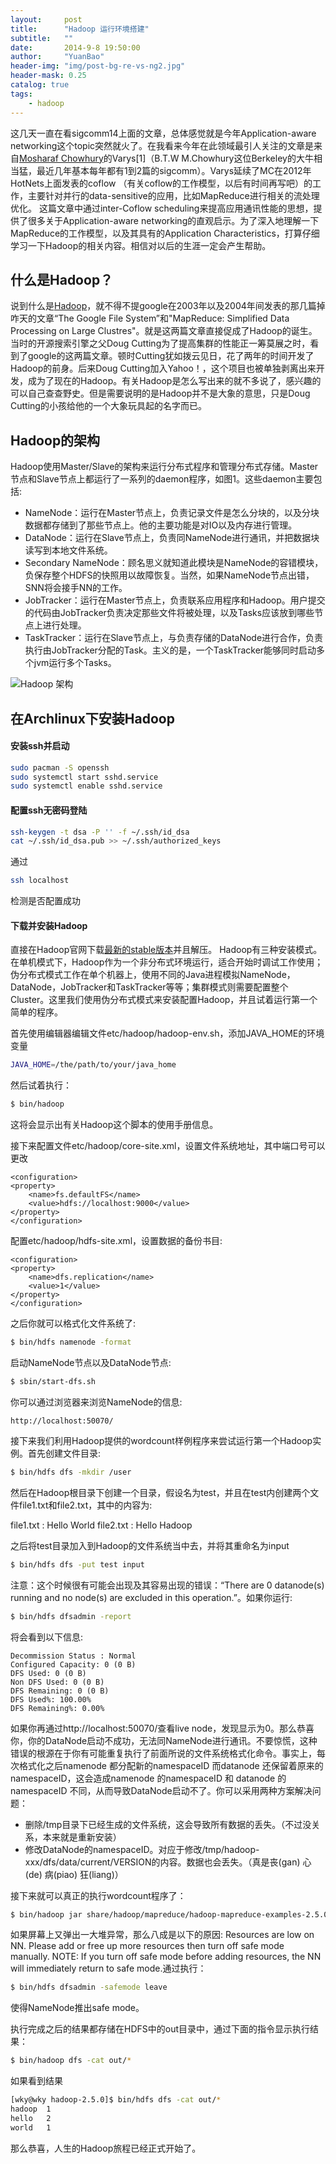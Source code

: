 ```yaml
---
layout:     post
title:      "Hadoop 运行环境搭建"
subtitle:   ""
date:       2014-9-8 19:50:00
author:     "YuanBao"
header-img: "img/post-bg-re-vs-ng2.jpg"
header-mask: 0.25
catalog: true
tags:
    - hadoop
---
```


这几天一直在看sigcomm14上面的文章，总体感觉就是今年Application-aware networking这个topic突然就火了。在我看来今年在此领域最引人关注的文章是来自[Mosharaf Chowhury](http://www.mosharaf.com/)的Varys[1]（B.T.W  M.Chowhury这位Berkeley的大牛相当猛，最近几年基本每年都有1到2篇的sigcomm）。Varys延续了MC在2012年HotNets上面发表的coflow （有关coflow的工作模型，以后有时间再写吧）的工作，主要针对并行的data-sensitive的应用，比如MapReduce进行相关的流处理优化。
这篇文章中通过inter-Coflow scheduling来提高应用通讯性能的思想，提供了很多关于Application-aware networking的直观启示。为了深入地理解一下MapReduce的工作模型，以及其具有的Application Characteristics，打算仔细学习一下Hadoop的相关内容。相信对以后的生涯一定会产生帮助。

## 什么是Hadoop？

说到什么是[Hadoop](http://hadoop.apache.org/)，就不得不提google在2003年以及2004年间发表的那几篇掉咋天的文章“The Google File System”和"MapReduce: Simplified Data Processing on Large Clustres"。就是这两篇文章直接促成了Hadoop的诞生。当时的开源搜索引擎之父Doug Cutting为了提高集群的性能正一筹莫展之时，看到了google的这两篇文章。顿时Cutting犹如拨云见日，花了两年的时间开发了Hadoop的前身。后来Doug Cutting加入Yahoo！，这个项目也被单独剥离出来开发，成为了现在的Hadoop。有关Hadoop是怎么写出来的就不多说了，感兴趣的可以自己查查野史。但是需要说明的是Hadoop并不是大象的意思，只是Doug Cutting的小孩给他的一个大象玩具起的名字而已。

<!--more-->

## Hadoop的架构

Hadoop使用Master/Slave的架构来运行分布式程序和管理分布式存储。Master节点和Slave节点上都运行了一系列的daemon程序，如图1。这些daemon主要包括:

 - NameNode：运行在Master节点上，负责记录文件是怎么分块的，以及分块数据都存储到了那些节点上。他的主要功能是对IO以及内存进行管理。
 - DataNode：运行在Slave节点上，负责同NameNode进行通讯，并把数据块读写到本地文件系统。
 - Secondary NameNode：顾名思义就知道此模块是NameNode的容错模块，负保存整个HDFS的快照用以故障恢复。当然，如果NameNode节点出错，SNN将会接手NN的工作。
 - JobTracker：运行在Master节点上，负责联系应用程序和Hadoop。用户提交的代码由JobTracker负责决定那些文件将被处理，以及Tasks应该放到哪些节点上进行处理。
 - TaskTracker：运行在Slave节点上，与负责存储的DataNode进行合作，负责执行由JobTracker分配的Task。主义的是，一个TaskTracker能够同时启动多个jvm运行多个Tasks。

![Hadoop 架构](/img/Hadoop.png)

## 在Archlinux下安装Hadoop

#### 安装ssh并启动

```bash
sudo pacman -S openssh
sudo systemctl start sshd.service
sudo systemctl enable sshd.service
```

#### 配置ssh无密码登陆

```bash
ssh-keygen -t dsa -P '' -f ~/.ssh/id_dsa
cat ~/.ssh/id_dsa.pub >> ~/.ssh/authorized_keys
```

通过

```bash	
ssh localhost
```

检测是否配置成功

#### 下载并安装Hadoop

直接在Hadoop官网下载[最新的stable版本](http://apache.mirrors.pair.com/hadoop/common/)并且解压。
Hadoop有三种安装模式。在单机模式下，Hadoop作为一个非分布式环境运行，适合开始时调试工作使用；伪分布式模式工作在单个机器上，使用不同的Java进程模拟NameNode，DataNode，JobTracker和TaskTracker等等；集群模式则需要配置整个Cluster。这里我们使用伪分布式模式来安装配置Hadoop，并且试着运行第一个简单的程序。

首先使用编辑器编辑文件etc/hadoop/hadoop-env.sh，添加JAVA_HOME的环境变量

```bash
JAVA_HOME=/the/path/to/your/java_home
```
然后试着执行：

```bash	
$ bin/hadoop
```
这将会显示出有关Hadoop这个脚本的使用手册信息。

接下来配置文件etc/hadoop/core-site.xml，设置文件系统地址，其中端口号可以更改

```
<configuration>
<property>
    <name>fs.defaultFS</name>
    <value>hdfs://localhost:9000</value>
</property>
</configuration>
```

配置etc/hadoop/hdfs-site.xml，设置数据的备份书目:

```
<configuration>
<property>
    <name>dfs.replication</name>
    <value>1</value>
</property>
</configuration>
```
之后你就可以格式化文件系统了:

```bash
$ bin/hdfs namenode -format
```
启动NameNode节点以及DataNode节点:

```bash
$ sbin/start-dfs.sh
```
你可以通过浏览器来浏览NameNode的信息:

```
http://localhost:50070/
```
接下来我们利用Hadoop提供的wordcount样例程序来尝试运行第一个Hadoop实例。首先创建文件目录:

```bash
$ bin/hdfs dfs -mkdir /user
```
然后在Hadoop根目录下创建一个目录，假设名为test，并且在test内创建两个文件file1.txt和file2.txt，其中的内容为:

file1.txt : Hello World
file2.txt : Hello Hadoop

之后将test目录加入到Hadoop的文件系统当中去，并将其重命名为input

```bash
$ bin/hdfs dfs -put test input
```
注意：这个时候很有可能会出现及其容易出现的错误：“There are 0 datanode(s) running and no node(s) are excluded in this operation.”。如果你运行:

```bash
$ bin/hdfs dfsadmin -report
```
将会看到以下信息:

```
Decommission Status : Normal
Configured Capacity: 0 (0 B)
DFS Used: 0 (0 B)
Non DFS Used: 0 (0 B)
DFS Remaining: 0 (0 B)
DFS Used%: 100.00%
DFS Remaining%: 0.00%
```

如果你再通过http://localhost:50070/查看live node，发现显示为0。那么恭喜你，你的DataNode启动不成功，无法同NameNode进行通讯。不要惊慌，这种错误的根源在于你有可能重复执行了前面所说的文件系统格式化命令。事实上，每次格式化之后namenode 都分配新的namespaceID 而datanode 还保留着原来的namespaceID，这会造成namenode 的namespaceID 和 datanode 的namespaceID 不同，从而导致DataNode启动不了。你可以采用两种方案解决问题：

 - 删除/tmp目录下已经生成的文件系统，这会导致所有数据的丢失。（不过没关系，本来就是重新安装）
 - 修改DataNode的namespaceID。对应于修改/tmp/hadoop-xxx/dfs/data/current/VERSION的内容。数据也会丢失。（真是丧(gan) 心(de) 病(piao) 狂(liang)）


接下来就可以真正的执行wordcount程序了：

```bash	
$ bin/hadoop jar share/hadoop/mapreduce/hadoop-mapreduce-examples-2.5.0.jar wordcount input out
```
如果屏幕上又弹出一大堆异常，那么八成是以下的原因: Resources are low on NN. Please add or free up more resources then turn off safe mode manually. NOTE:  If you turn off safe mode before adding resources, the NN will immediately return to safe mode.通过执行：

```bash
$ bin/hdfs dfsadmin -safemode leave
```
使得NameNode推出safe mode。

执行完成之后的结果都存储在HDFS中的out目录中，通过下面的指令显示执行结果：

```bash
$ bin/hadoop dfs -cat out/*
```
如果看到结果

```bash
[wky@wky hadoop-2.5.0]$ bin/hdfs dfs -cat out/*
hadoop	1
hello	2
world	1
```

那么恭喜，人生的Hadoop旅程已经正式开始了。
	
	


	

	
	
	

